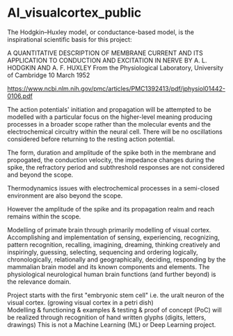 # AI_visualcortex_public
The Hodgkin–Huxley model, or conductance-based model, is the inspirational scientific basis for this project:

A QUANTITATIVE DESCRIPTION OF MEMBRANE CURRENT AND ITS APPLICATION TO CONDUCTION AND EXCITATION IN NERVE
BY A. L. HODGKIN AND A. F. HUXLEY 
From the Physiological Laboratory, University of Cambridge
10 March 1952

https://www.ncbi.nlm.nih.gov/pmc/articles/PMC1392413/pdf/jphysiol01442-0106.pdf

The action potentials' initiation and propagation will be attempted to be modelled with a particular focus on the higher-level meaning producing processes in a broader scope rather than the molecular events and the electrochemical circuitry within the neural cell. 
There will be no oscillations considered before returning to the resting action potential.

The form, duration and amplitude of the spike both in the membrane and propogated, the conduction velocity, the impedance changes during the spike, the refractory period and subthreshold responses are not considered and beyond the scope.

Thermodynamics issues with electrochemical processes in a semi-closed environment are also beyond the scope. 

However the amplitude of the spike and its propagation realm and reach remains within the scope.

Modelling of primate brain through primarily modelling of visual cortex. Accomplishing and implementation of sensing, experiencing, recognizing, pattern recognition, recalling, imagining, dreaming, thinking creatively and inspiringly, guessing, selecting, sequencing and ordering logically, chronologically, relationally and geographically, deciding, responding by the mammalian brain model and its known components and elements. The physiological neurological human brain functions (and further beyond) is the relevance domain.




Project starts with the first "embryonic stem cell" i.e. the uralt neuron of the visual cortex. (growing visual cortex in a petri dish)  
Modelling & functioning & examples & testing & proof of concept (PoC) will be realized through recognition of hand written glyphs (digits, letters, drawings) 
This is not a Machine Learning (ML) or Deep Learning project.

